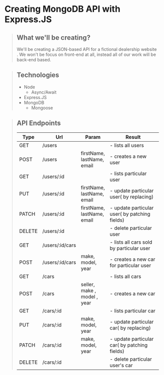 # Creating MongoDB API with Express.JS

> ## What we'll be creating?
> We'll be creating a JSON-based API for a fictional dealership website  .
> We won't be focus on front-end at all, instead all of our work will be back-end based.

> ## Technologies
> * Node
>   * Async/Await
> * Express.JS
> * MongoDB
>   * Mongoose

> ## API Endpoints
> | Type | Url | Param | Result
> | - | - | - | - |
> | GET | /users |  | - lists all users
> | POST | /users | firstName,<br>lastName,<br>email | - creates a new user
> | GET | /users/:id |  | - lists particular user
> | PUT | /users/:id | firstName,<br>lastName,<br>email | - update particular user( by replacing)
> | PATCH | /users/:id | firstName,<br>lastName,<br>email | - update particular user( by patching fields)
> | DELETE | /users/:id |  | - delete particular user
> | GET | /users/:id/cars |  | - lists all cars sold by particular user
> | POST | /users/:id/cars | make,<br>model,<br>year | - creates a new car for particular user
> | GET | /cars |  | - lists all cars
> | POST | /cars | seller,<br>make ,<br>model ,<br>year | - creates a new car
> | GET | /cars/:id |  | - lists particular car
> | PUT | /cars/:id | make,<br>model,<br>year | - update particular car( by replacing)
> | PATCH | /cars/:id | make,<br>model,<br>year | - update particular car( by patching fields)
> | DELETE | /cars/:id |  | - delete particular user's car
